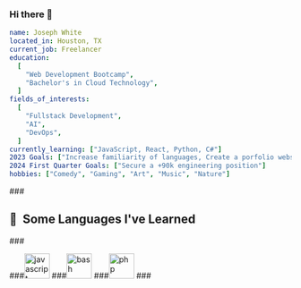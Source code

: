 ### Hi there 👋

<!--
**Joseph-WhiteSWE/Joseph-WhiteSWE** is a ✨ _special_ ✨ repository because its `README.md` (this file) appears on your GitHub profile.

Here are some ideas to get you started:

- 🔭 I’m currently working on ...
- 🌱 I’m currently learning ...
- 👯 I’m looking to collaborate on ...
- 🤔 I’m looking for help with ...
- 💬 Ask me about ...
- 📫 How to reach me: ...
- 😄 Pronouns: ...
- ⚡ Fun fact: ...
-->

```yaml
name: Joseph White
located_in: Houston, TX
current_job: Freelancer
education:
  [
    "Web Development Bootcamp",
    "Bachelor's in Cloud Technology",
  ]
fields_of_interests:
  [
    "Fullstack Development",
    "AI",
    "DevOps",
  ]
currently_learning: ["JavaScript, React, Python, C#"]
2023 Goals: ["Increase familiarity of languages, Create a porfolio website, Create a mobile app"]
2024 First Quarter Goals: ["Secure a +90k engineering position"]
hobbies: ["Comedy", "Gaming", "Art", "Music", "Nature"]
```

###<h2> 🧠 &nbsp;Some Languages I've Learned</h2>
###<p align="left">
###<img src="https://cdn.jsdelivr.net/gh/devicons/devicon/icons/javascript/javascript-original.svg" alt="javascript" width="45" height="45"/>
###<img src="https://cdn.jsdelivr.net/gh/devicons/devicon/icons/bash/bash-original.svg" alt="bash" width="45" height="45"/>
###<img src="https://cdn.jsdelivr.net/gh/devicons/devicon/icons/php/php-original.svg" alt="php" width="45" height="45"/>
###</p>
